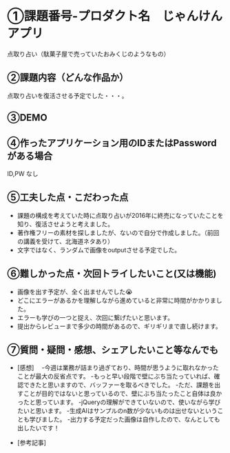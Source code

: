 # ①課題番号-プロダクト名　じゃんけんアプリ

点取り占い（駄菓子屋で売っていたおみくじのようなもの）

## ②課題内容（どんな作品か）

点取り占いを復活させる予定でした・・・。

## ③DEMO


## ④作ったアプリケーション用のIDまたはPasswordがある場合

ID,PW なし

## ⑤工夫した点・こだわった点

- 課題の構成を考えていた時に点取り占いが2016年に終売になっていたことを知り、復活させようと考えました。
- 著作権フリーの素材を探しましたが、ないので自分で作成しました。（前回の講義を受けて、北海道ネタあり）
- 文字ではなく、ランダムで画像をoutputさせる予定でした。

## ⑥難しかった点・次回トライしたいこと(又は機能)

- 画像を出す予定が、全く出ませんでした😭
- どこにエラーがあるかを理解しながら進めていると非常に時間がかかりました。
- エラーも学びの一つと捉え、次回に繋げたいと思います。
- 提出からレビューまで多少の時間があるので、ギリギリまで直し続けます。

## ⑦質問・疑問・感想、シェアしたいこと等なんでも

- [感想]　
  -今週は業務が詰まり過ぎており、時間が思うように取れなかったことが最大の反省点です。
  -もっと早い段階で壁にぶち当たっていれば、確認できたと思いますので、バッファーを取るべきでした。
  -ただ、課題を出すことが目的ではないと思っているので、壁にぶち当たったこと自体は良かったと思っています。
  -jQueryの理解ができていないので、使いながら学びたいと思います。
  -生成AIはサンプルのn数が少ないものは出せないということも学びました。
  -出力する予定だった画像は自作したので、なんとしても出したいです！

- [参考記事]


